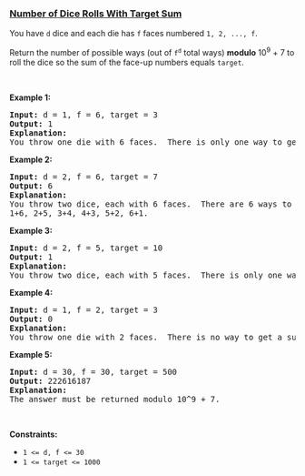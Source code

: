 ### [Number of Dice Rolls With Target Sum](https://leetcode.com/problems/number-of-dice-rolls-with-target-sum)

<p>You have <code>d</code> dice and each die has <code>f</code> faces numbered <code>1, 2, ..., f</code>.</p>

<p>Return the number of possible ways (out of <code>f<sup>d</sup></code> total ways) <strong>modulo</strong> 10<sup>9</sup> + 7 to roll the dice so the sum of the face-up numbers equals <code>target</code>.</p>

<p>&nbsp;</p>
<p><strong>Example 1:</strong></p>

<pre>
<strong>Input:</strong> d = 1, f = 6, target = 3
<strong>Output:</strong> 1
<strong>Explanation: </strong>
You throw one die with 6 faces.  There is only one way to get a sum of 3.
</pre>

<p><strong>Example 2:</strong></p>

<pre>
<strong>Input:</strong> d = 2, f = 6, target = 7
<strong>Output:</strong> 6
<strong>Explanation: </strong>
You throw two dice, each with 6 faces.  There are 6 ways to get a sum of 7:
1+6, 2+5, 3+4, 4+3, 5+2, 6+1.
</pre>

<p><strong>Example 3:</strong></p>

<pre>
<strong>Input:</strong> d = 2, f = 5, target = 10
<strong>Output:</strong> 1
<strong>Explanation: </strong>
You throw two dice, each with 5 faces.  There is only one way to get a sum of 10: 5+5.
</pre>

<p><strong>Example 4:</strong></p>

<pre>
<strong>Input:</strong> d = 1, f = 2, target = 3
<strong>Output:</strong> 0
<strong>Explanation: </strong>
You throw one die with 2 faces.  There is no way to get a sum of 3.
</pre>

<p><strong>Example 5:</strong></p>

<pre>
<strong>Input:</strong> d = 30, f = 30, target = 500
<strong>Output:</strong> 222616187
<strong>Explanation: </strong>
The answer must be returned modulo 10^9 + 7.
</pre>

<p>&nbsp;</p>
<p><strong>Constraints:</strong></p>

<ul>
	<li><code>1 &lt;= d, f &lt;= 30</code></li>
	<li><code>1 &lt;= target &lt;= 1000</code></li>
</ul>
